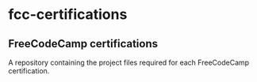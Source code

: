 # fcc-certifications
## FreeCodeCamp certifications
A repository containing the project files required for each FreeCodeCamp certification.
